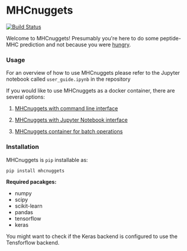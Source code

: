 # MHCnuggets

[![Build Status](https://travis-ci.org/KarchinLab/mhcnuggets.svg?branch=master)](https://travis-ci.org/KarchinLab/mhcnuggets)

Welcome to MHCnuggets! Presumably you're here to do some
peptide-MHC prediction and not because you were [hungry](https://www.mcdonalds.com/us/en-us/product/chicken-mcnuggets-4-piece.html).

### Usage ###
For an overview of how to use MHCnuggets please refer to the Jupyter notebook
called `user_guide.ipynb` in the repository

If you would like to use MHCnuggets as a docker container, there are several options:

1. [MHCnuggets with command line interface](https://github.com/KarchinLab/mhcnuggets/wiki/Creating-a-mhcnuggets-docker-container-with-command-line-interface)

2. [MHCnuggets with Jupyter Notebook interface](https://github.com/KarchinLab/mhcnuggets/wiki/Creating-a-mhcnuggets-docker-container-with-Jupyter-Notebook-interface)

3. [MHCnuggets container for batch operations](https://github.com/KarchinLab/mhcnuggets/wiki/Creating-and-running-the-MHCnuggets-batch-container)

### Installation ###

MHCnuggets is `pip` installable as:
```bash
pip install mhcnuggets
```

**Required pacakges:**

* numpy
* scipy
* scikit-learn
* pandas
* tensorflow
* keras

You might want to check if the Keras backend is configured to use
the Tensforflow backend.
